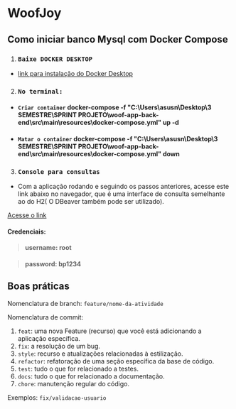 # WoofJoy


## Como iniciar banco Mysql com Docker Compose
1. ### `Baixe DOCKER DESKTOP`
- [ link para instalação do Docker Desktop](https://desktop.docker.com/win/main/amd64/Docker%20Desktop%20Installer.exe?utm_source=docker&utm_medium=webreferral&utm_campaign=dd-smartbutton&utm_location=module&_gl=1*1ab9l0j*_ga*MTIzNDQ1MTU5OS4xNjgzMDcxMDMz*_ga_XJWPQMJYHQ*MTY5NjI4MjIzMi40LjEuMTY5NjI4MjI2My4yOS4wLjA.)
2. ### `No terminal:`
- #### `Criar container`   docker-compose -f "C:\Users\asusn\Desktop\3 SEMESTRE\SPRINT PROJETO\woof-app-back-end\src\main\resources\docker-compose.yml" up -d
- #### `Matar o container` docker-compose -f "C:\Users\asusn\Desktop\3 SEMESTRE\SPRINT PROJETO\woof-app-back-end\src\main\resources\docker-compose.yml" down 
3. ### `Console para consultas `
- Com a aplicação rodando e seguindo os passos anteriores, acesse este link abaixo no navegador, que é uma interface de consulta semelhante ao do H2( O DBeaver também pode ser utilizado).

[Acesse o link](http://localhost:8000/index.php)

#### Credenciais:

> #### username: root

> #### password: bp1234



## Boas práticas 
Nomenclatura de branch: 
`feature/nome-da-atividade`

Nomenclatura de commit: 
 
1. `feat`: uma nova Feature (recurso) que você está adicionando a aplicação específica.
2. `fix`: a resolução de um bug.
3. `style`: recurso e atualizações relacionadas à estilização.
4. `refactor`: refatoração de uma seção específica da base de código.
5. `test`: tudo o que for relacionado a testes.
6. `docs`: tudo o que for relacionado a documentação.
7. `chore`: manutenção regular do código.

Exemplos:
`fix/validacao-usuario`
